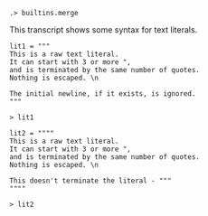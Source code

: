 
```ucm:hide
.> builtins.merge
```

This transcript shows some syntax for text literals.

```unison
lit1 = """
This is a raw text literal.
It can start with 3 or more ",
and is terminated by the same number of quotes.
Nothing is escaped. \n

The initial newline, if it exists, is ignored.
"""

> lit1

lit2 = """"
This is a raw text literal.
It can start with 3 or more ",
and is terminated by the same number of quotes.
Nothing is escaped. \n

This doesn't terminate the literal - """
""""

> lit2
```